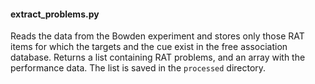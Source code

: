 #### extract_problems.py
Reads the data from the Bowden experiment and stores only those RAT items for
which the targets and the cue exist in the free association database.
Returns a list containing RAT problems, and an array with the performance data.
The list is saved in the `processed` directory.
